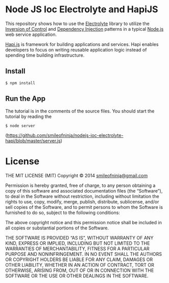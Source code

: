 # Node JS Ioc Electrolyte and HapiJS

This repository shows how to use the
[Electrolyte](https://www.npmjs.com/package/electrolyte) library to utilize
the
[Inversion of Control](https://en.wikipedia.org/wiki/Inversion_of_control)
and
[Dependency Injection](https://en.wikipedia.org/wiki/Dependency_injection)
patterns in a typical [Node.js](http://nodejs.org/) web service application.

[Hapi.js](http://hapijs.com/) is framework for building applications and services.
Hapi enables developers to focus on writing reusable application logic instead of spending time building infrastructure.

## Install

    $ npm install 

## Run the App
The tutorial is in the comments of the source files. You should start
the tutorial by reading the

	$ node server 

(https://github.com/smileofninja/nodejs-ioc-electrolyte-hapi/blob/master/server.js)


# License


THE MIT LICENSE (MIT) Copyright © 2014 smileofninja@gmail.com

Permission is hereby granted, free of charge, to any person obtaining a copy of this software and associated documentation files (the “Software”), to deal in the Software without restriction, including without limitation the rights to use, copy, modify, merge, publish, distribute, sublicense, and/or sell copies of the Software, and to permit persons to whom the Software is furnished to do so, subject to the following conditions:

The above copyright notice and this permission notice shall be included in all copies or substantial portions of the Software.

THE SOFTWARE IS PROVIDED “AS IS”, WITHOUT WARRANTY OF ANY KIND, EXPRESS OR IMPLIED, INCLUDING BUT NOT LIMITED TO THE WARRANTIES OF MERCHANTABILITY, FITNESS FOR A PARTICULAR PURPOSE AND NONINFRINGEMENT. IN NO EVENT SHALL THE AUTHORS OR COPYRIGHT HOLDERS BE LIABLE FOR ANY CLAIM, DAMAGES OR OTHER LIABILITY, WHETHER IN AN ACTION OF CONTRACT, TORT OR OTHERWISE, ARISING FROM, OUT OF OR IN CONNECTION WITH THE SOFTWARE OR THE USE OR OTHER DEALINGS IN THE SOFTWARE.
